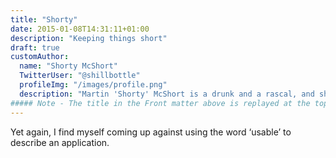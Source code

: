 ```yaml
---
title: "Shorty"
date: 2015-01-08T14:31:11+01:00
description: "Keeping things short"
draft: true
customAuthor:
  name: "Shorty McShort"
  TwitterUser: "@shillbottle"
  profileImg: "/images/profile.png"
  description: "Martin 'Shorty' McShort is a drunk and a rascal, and should not be trusted"
##### Note - The title in the Front matter above is replayed at the top of the rendered article
---
```


Yet again, I find myself coming up against using the word ‘usable’ to describe an application.